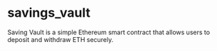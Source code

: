 # savings_vault
Saving Vault is a simple Ethereum smart contract that allows users to deposit and withdraw ETH securely.
